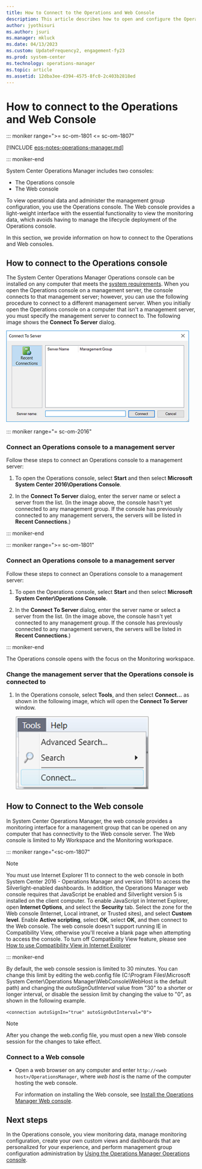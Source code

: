 ```yaml
---
title: How to Connect to the Operations and Web Console
description: This article describes how to open and configure the Operations Manager consoles to view monitoring data and perform administration in the management group.
author: jyothisuri
ms.author: jsuri
ms.manager: mkluck
ms.date: 04/13/2023
ms.custom: UpdateFrequency2, engagement-fy23
ms.prod: system-center
ms.technology: operations-manager
ms.topic: article
ms.assetid: 12dba3ee-d394-4575-8fc0-2c403b2818ed
---
```


# How to connect to the Operations and Web Console

::: moniker range=">= sc-om-1801 <= sc-om-1807"

[!INCLUDE [eos-notes-operations-manager.md](../includes/eos-notes-operations-manager.md)]

::: moniker-end

System Center Operations Manager includes two consoles:
- The Operations console
- The Web console

To view operational data and administer the management group configuration, you use the Operations console.  The Web console provides a light-weight interface with the essential functionality to view the monitoring data, which avoids having to manage the lifecycle deployment of the Operations console.  

In this section, we provide information on how to connect to the Operations and Web consoles.

## How to connect to the Operations console

The System Center Operations Manager Operations console can be installed on any computer that meets the [system requirements](./system-requirements.md). When you open the Operations console on a management server, the console connects to that management server; however, you can use the following procedure to connect to a different management server. When you initially open the Operations console on a computer that isn't a management server, you must specify the management server to connect to. The following image shows the **Connect To Server** dialog.  

![Screenshot showing Dialog box to connect console to server.](./media/manage-consoles-how-to-connect/om2016-operations-console-connect-to-server.png)  

::: moniker range="= sc-om-2016"
### Connect an Operations console to a management server

Follow these steps to connect an Operations console to a management server:

1.  To open the Operations console, select **Start** and then select **Microsoft System Center 2016\Operations Console**.

2.  In the **Connect To Server** dialog, enter the server name or select a server from the list. (In the image above, the console hasn't yet connected to any management group. If the console has previously connected to any management servers, the servers will be listed in **Recent Connections**.)  

::: moniker-end

::: moniker range=">= sc-om-1801"

### Connect an Operations console to a management server

Follow these steps to connect an Operations console to a management server:

1.  To open the Operations console, select **Start** and then select **Microsoft System Center\Operations Console**.

2.  In the **Connect To Server** dialog, enter the server name or select a server from the list. (In the image above, the console hasn't yet connected to any management group. If the console has previously connected to any management servers, the servers will be listed in **Recent Connections**.)  

::: moniker-end

The Operations console opens with the focus on the Monitoring workspace.

### Change the management server that the Operations console is connected to

1.  In the Operations console, select **Tools**, and then select **Connect...** as shown in the following image, which will open the **Connect To Server** window.  

    ![Screenshot showing Connect option from the Tools menu.](./media/manage-consoles-how-to-connect/om2016-operations-console-menu-connect.png)  

## How to Connect to the Web console

In System Center Operations Manager, the web console provides a monitoring interface for a management group that can be opened on any computer that has connectivity to the Web console server. The Web console is limited to My Workspace and the Monitoring workspace.  

::: moniker range="<sc-om-1807"

> [!NOTE]  
> You must use Internet Explorer 11 to connect to the web console in both System Center 2016 - Operations Manager and version 1801 to access the Silverlight-enabled dashboards. In addition, the Operations Manager web console requires that JavaScript be enabled and Silverlight version 5 is installed on the client computer. To enable JavaScript in Internet Explorer, open **Internet Options**, and select the **Security** tab. Select the zone for the Web console (Internet, Local intranet, or Trusted sites), and select **Custom level**. Enable **Active scripting**, select **OK**, select **OK**, and then connect to the Web console.  The web console doesn't support running IE in Compatibility View, otherwise you'll receive a blank page when attempting to access the console. To turn off Compatibility View feature, please see [How to use Compatibility View in Internet Explorer](https://mskb.pkisolutions.com/kb/2536204)

::: moniker-end

By default, the web console session is limited to 30 minutes. You can change this limit by editing the web.config file (C:\Program Files\Microsoft System Center\Operations Manager\\WebConsole\WebHost is the default path) and changing the *autoSignOutInterval* value from "30" to a shorter or longer interval, or disable the session limit by changing the value to "0", as shown in the following example.  

```  
<connection autoSignIn="true" autoSignOutInterval="0">  
```  

> [!NOTE]  
> After you change the web.config file, you must open a new Web console session for the changes to take effect.  

### Connect to a Web console  

-   Open a web browser on any computer and enter `http://<web host>/OperationsManager`, where *web host* is the name of the computer hosting the web console.  

    For information on installing the Web console, see [Install the Operations Manager Web console](~/scom/deploy-install-web-console.md).  

## Next steps

In the Operations console, you view monitoring data, manage monitoring configuration, create your own custom views and dashboards that are personalized for your experience, and perform management group configuration administration by [Using the Operations Manager Operations console](welcome.md).
